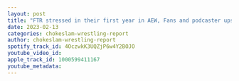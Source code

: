 ```yaml
---
layout: post
title: "FTR stressed in their first year in AEW, Fans and podcaster upset about Samoa Joe winning the TNT title, Baron Corbin career in WWE buried?"
date: 2023-02-13
categories: chokeslam-wrestling-report
author: chokeslam-wrestling-report
spotify_track_id: 4OczwkK3UQZjP6w4Y2BOJO
youtube_video_id: 
apple_track_id: 1000599411167
youtube_metadata: 
---
```

